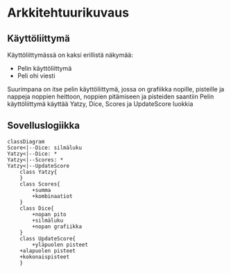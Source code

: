 # Arkkitehtuurikuvaus

## Käyttöliittymä
Käyttöliittymässä on kaksi erillistä näkymää:
- Pelin käyttöliittymä
- Peli ohi viesti

Suurimpana on itse pelin käyttöliittymä, jossa on grafiikka nopille, pisteille ja nappeja noppien heittoon, noppien pitämiseen ja pisteiden saantiin
Pelin käyttöliittymä käyttää Yatzy, Dice, Scores ja UpdateScore luokkia

## Sovelluslogiikka

```mermaid
classDiagram
Score<|--Dice: silmäluku
Yatzy<|--Dice: *
Yatzy<|--Scores: *
Yatzy<|--UpdateScore
    class Yatzy{
    }
    class Scores{
        +summa
        +kombinaatiot
    }
    class Dice{
        +nopan pito
        +silmäluku
        +nopan grafiikka
    }
    class UpdateScore{
        +yläpuolen pisteet
	+alapuolen pisteet
	+kokonaispisteet
    }
